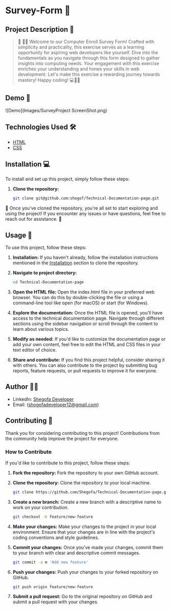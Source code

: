 # Survey-Form 🚀

## Project Description 📝

> 🌟 👩‍💻 Welcome to our Computer Enroll Survey Form! Crafted with simplicity and practicality, this exercise serves as a learning opportunity for aspiring web developers like yourself. Dive into the fundamentals as you navigate through this form designed to gather insights into computing needs. Your engagement with this exercise enriches your understanding and hones your skills in web development. Let's make this exercise a rewarding journey towards mastery! Happy coding! 💻📝🚀

## Demo 📸

![Demo](Images/SurveyProject ScreenShot.png)

## Technologies Used 🛠️

- [HTML](https://developer.mozilla.org/en-US/docs/Web/HTML)
- [CSS](https://developer.mozilla.org/en-US/docs/Web/CSS)

## Installation 💻

To install and set up this project, simply follow these steps:

1. **Clone the repository:**
   ```bash
   git clone git@github.com:shogof/Technical-Documentation-page.git
   ```

🎉 Once you've cloned the repository, you're all set to start exploring and using the project! If you encounter any issues or have questions, feel free to reach out for assistance. 🚀

## Usage 🎯

To use this project, follow these steps:

1. **Installation:**
   If you haven't already, follow the installation instructions mentioned in the [Installation](#installation-) section to clone the repository.

2. **Navigate to project directory:**
   ```bash
   cd Technical-Documentation-page
   ```
3. **Open the HTML file:**
   Open the index.html file in your preferred web browser. You can do this by double-clicking the file or using a command-line tool like open (for macOS) or start (for Windows).

4. **Explore the documentation:**
   Once the HTML file is opened, you'll have access to the technical documentation page. Navigate through different sections using the sidebar navigation or scroll through the content to learn about various topics.

5. **Modify as needed:**
   If you'd like to customize the documentation page or add your own content, feel free to edit the HTML and CSS files in your text editor of choice.

6. **Share and contribute:**
   If you find this project helpful, consider sharing it with others. You can also contribute to the project by submitting bug reports, feature requests, or pull requests to improve it for everyone.

## Author 👩‍💻

- LinkedIn: [Shegofa Developer](www.linkedin.com/in/shegofa-developer-aa362030b)
- Email: (shogofadeveloper12@gmail.com)

## Contributing 🤝

Thank you for considering contributing to this project! Contributions from the community help improve the project for everyone.

### How to Contribute

If you'd like to contribute to this project, follow these steps:

1.  **Fork the repository:**
    Fork the repository to your own GitHub account.

2.  **Clone the repository:**
    Clone the repository to your local machine.

    ```bash
    git clone https://github.com/Shegofa/Technical-Documentation-page.git
    ```

3.  **Create a new branch:**
    Create a new branch with a descriptive name to work on your contribution.

    ```bash
    git checkout -b feature/new-feature

    ```

4.  **Make your changes:**
    Make your changes to the project in your local environment. Ensure that your changes are in line with the project's coding conventions and style guidelines.

5.  **Commit your changes:**
    Once you've made your changes, commit them to your branch with clear and descriptive commit messages.

    ```bash
    git commit -a m 'Add new feature'

    ```

6.  **Push your changes:**
    Push your changes to your forked repository on GitHub.

    ```bash
    git push origin feature/new-feature

    ```

7.  **Submit a pull request:**
    Go to the original repository on GitHub and submit a pull request with your changes.
